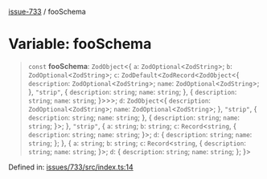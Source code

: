 [issue-733](../README.md) / fooSchema

# Variable: fooSchema

> `const` **fooSchema**: `ZodObject`\<\{ `a`: `ZodOptional`\<`ZodString`\>; `b`: `ZodOptional`\<`ZodString`\>; `c`: `ZodDefault`\<`ZodRecord`\<`ZodObject`\<\{ `description`: `ZodOptional`\<`ZodString`\>; `name`: `ZodOptional`\<`ZodString`\>; \}, `"strip"`, \{ `description`: `string`; `name`: `string`; \}, \{ `description`: `string`; `name`: `string`; \}\>\>\>; `d`: `ZodObject`\<\{ `description`: `ZodOptional`\<`ZodString`\>; `name`: `ZodOptional`\<`ZodString`\>; \}, `"strip"`, \{ `description`: `string`; `name`: `string`; \}, \{ `description`: `string`; `name`: `string`; \}\>; \}, `"strip"`, \{ `a`: `string`; `b`: `string`; `c`: `Record`\<`string`, \{ `description`: `string`; `name`: `string`; \}\>; `d`: \{ `description`: `string`; `name`: `string`; \}; \}, \{ `a`: `string`; `b`: `string`; `c`: `Record`\<`string`, \{ `description`: `string`; `name`: `string`; \}\>; `d`: \{ `description`: `string`; `name`: `string`; \}; \}\>

Defined in: [issues/733/src/index.ts:14](https://github.com/typedoc2md/typedoc-plugin-markdown-scratchpad/blob/main/issues/733/src/index.ts#L14)
